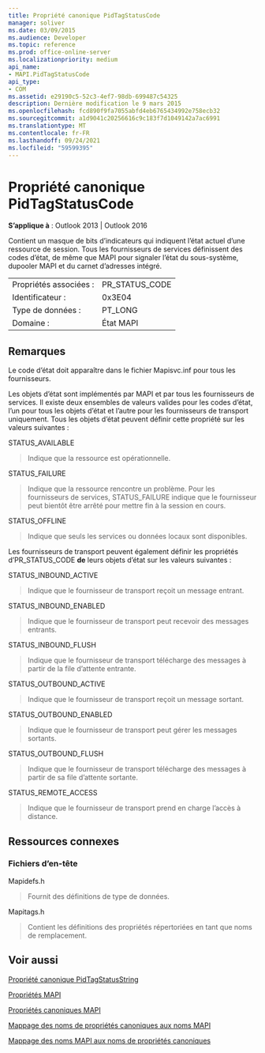 ```yaml
---
title: Propriété canonique PidTagStatusCode
manager: soliver
ms.date: 03/09/2015
ms.audience: Developer
ms.topic: reference
ms.prod: office-online-server
ms.localizationpriority: medium
api_name:
- MAPI.PidTagStatusCode
api_type:
- COM
ms.assetid: e29190c5-52c3-4ef7-98db-699487c54325
description: Dernière modification le 9 mars 2015
ms.openlocfilehash: fcd890f9fa7055abfd4eb6765434992e758ecb32
ms.sourcegitcommit: a1d9041c20256616c9c183f7d1049142a7ac6991
ms.translationtype: MT
ms.contentlocale: fr-FR
ms.lasthandoff: 09/24/2021
ms.locfileid: "59599395"
---
```

# <a name="pidtagstatuscode-canonical-property"></a>Propriété canonique PidTagStatusCode

  
  
**S’applique à** : Outlook 2013 | Outlook 2016 
  
Contient un masque de bits d’indicateurs qui indiquent l’état actuel d’une ressource de session. Tous les fournisseurs de services définissent des codes d’état, de même que MAPI pour signaler l’état du sous-système, dupooler MAPI et du carnet d’adresses intégré.
  
|||
|:-----|:-----|
|Propriétés associées :  <br/> |PR_STATUS_CODE  <br/> |
|Identificateur :  <br/> |0x3E04  <br/> |
|Type de données :  <br/> |PT_LONG  <br/> |
|Domaine :  <br/> |État MAPI  <br/> |
   
## <a name="remarks"></a>Remarques

Le code d’état doit apparaître dans le fichier Mapisvc.inf pour tous les fournisseurs. 
  
Les objets d’état sont implémentés par MAPI et par tous les fournisseurs de services. Il existe deux ensembles de valeurs valides pour les codes d’état, l’un pour tous les objets d’état et l’autre pour les fournisseurs de transport uniquement. Tous les objets d’état peuvent définir cette propriété sur les valeurs suivantes :
  
STATUS_AVAILABLE 
  
> Indique que la ressource est opérationnelle.
    
STATUS_FAILURE 
  
> Indique que la ressource rencontre un problème. Pour les fournisseurs de services, STATUS_FAILURE indique que le fournisseur peut bientôt être arrêté pour mettre fin à la session en cours.
    
STATUS_OFFLINE 
  
> Indique que seuls les services ou données locaux sont disponibles.
    
Les fournisseurs de transport peuvent également définir les propriétés d’PR_STATUS_CODE **de** leurs objets d’état sur les valeurs suivantes : 
  
STATUS_INBOUND_ACTIVE 
  
> Indique que le fournisseur de transport reçoit un message entrant. 
    
STATUS_INBOUND_ENABLED 
  
> Indique que le fournisseur de transport peut recevoir des messages entrants.
    
STATUS_INBOUND_FLUSH 
  
> Indique que le fournisseur de transport télécharge des messages à partir de la file d’attente entrante.
    
STATUS_OUTBOUND_ACTIVE 
  
> Indique que le fournisseur de transport reçoit un message sortant. 
    
STATUS_OUTBOUND_ENABLED 
  
> Indique que le fournisseur de transport peut gérer les messages sortants.
    
STATUS_OUTBOUND_FLUSH 
  
> Indique que le fournisseur de transport télécharge des messages à partir de sa file d’attente sortante.
    
STATUS_REMOTE_ACCESS 
  
> Indique que le fournisseur de transport prend en charge l’accès à distance.
    
## <a name="related-resources"></a>Ressources connexes

### <a name="header-files"></a>Fichiers d’en-tête

Mapidefs.h
  
> Fournit des définitions de type de données.
    
Mapitags.h
  
> Contient les définitions des propriétés répertoriées en tant que noms de remplacement.
    
## <a name="see-also"></a>Voir aussi



[Propriété canonique PidTagStatusString](pidtagstatusstring-canonical-property.md)


[Propriétés MAPI](mapi-properties.md)
  
[Propriétés canoniques MAPI](mapi-canonical-properties.md)
  
[Mappage des noms de propriétés canoniques aux noms MAPI](mapping-canonical-property-names-to-mapi-names.md)
  
[Mappage des noms MAPI aux noms de propriétés canoniques](mapping-mapi-names-to-canonical-property-names.md)

